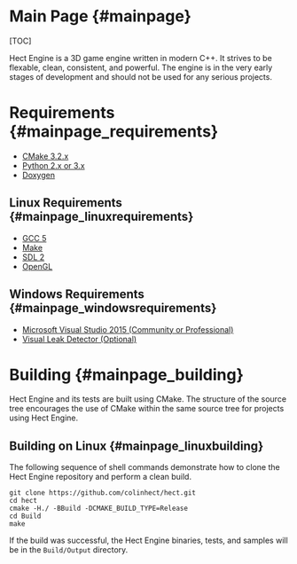 Main Page {#mainpage}
=========

[TOC]

Hect Engine is a 3D game engine written in modern C++.  It strives to be flexable, clean, consistent, and powerful.  The engine is in the very early stages of development and should not be used for any serious projects.

# Requirements {#mainpage_requirements}
* [CMake 3.2.x](http://www.cmake.org)
* [Python 2.x or 3.x](https://www.python.org)
* [Doxygen](https://www.doxygen.org)

## Linux Requirements {#mainpage_linuxrequirements}
* [GCC 5](https://gcc.gnu.org)
* [Make](http://www.gnu.org/software/make)
* [SDL 2](https://www.libsdl.org)
* [OpenGL](https://www.opengl.org)

## Windows Requirements {#mainpage_windowsrequirements}
* [Microsoft Visual Studio 2015 (Community or Professional)](http://www.visualstudio.com)
* [Visual Leak Detector (Optional)](https://vld.codeplex.com/)

# Building {#mainpage_building}

Hect Engine and its tests are built using CMake.  The structure of the source tree encourages the use of CMake within the same source tree for projects using Hect Engine.

## Building on Linux {#mainpage_linuxbuilding}

The following sequence of shell commands demonstrate how to clone the Hect Engine repository and perform a clean build.

    git clone https://github.com/colinhect/hect.git
    cd hect
    cmake -H./ -BBuild -DCMAKE_BUILD_TYPE=Release
    cd Build
    make

If the build was successful, the Hect Engine binaries, tests, and samples will be in the `Build/Output` directory.
